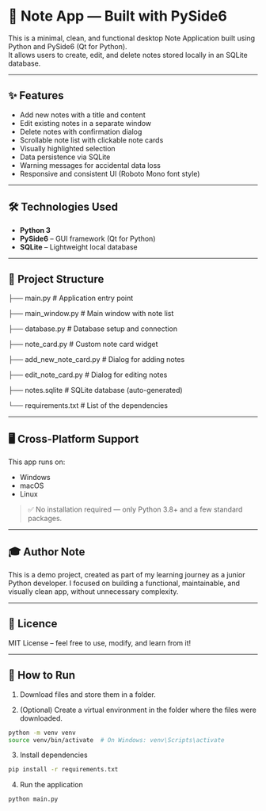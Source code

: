 # 📝 Note App — Built with PySide6

This is a minimal, clean, and functional desktop Note Application built using Python and PySide6 (Qt for Python).  
It allows users to create, edit, and delete notes stored locally in an SQLite database.

---
## ✨ Features

- Add new notes with a title and content
- Edit existing notes in a separate window
- Delete notes with confirmation dialog
- Scrollable note list with clickable note cards
- Visually highlighted selection
- Data persistence via SQLite
- Warning messages for accidental data loss
- Responsive and consistent UI (Roboto Mono font style)

---
## 🛠️ Technologies Used

- **Python 3**
- **PySide6** – GUI framework (Qt for Python)
- **SQLite** – Lightweight local database

---
## 📂 Project Structure

├── main.py                    # Application entry point

├── main_window.py             # Main window with note list

├── database.py                # Database setup and connection

├── note_card.py               # Custom note card widget

├── add_new_note_card.py       # Dialog for adding notes

├── edit_note_card.py          # Dialog for editing notes

├── notes.sqlite               # SQLite database (auto-generated)

└── requirements.txt           # List of the dependencies

---
## 🖥️ Cross-Platform Support

This app runs on:

- Windows
- macOS
- Linux

> ✅ No installation required — only Python 3.8+ and a few standard packages.

---
## 🎓 Author Note

This is a demo project, created as part of my learning journey as a junior Python developer.
I focused on building a functional, maintainable, and visually clean app, without unnecessary complexity.

---
## 📝 Licence

MIT License – feel free to use, modify, and learn from it!

---
## 🚀 How to Run

1. Download files and store them in a folder.

2. (Optional) Create a virtual environment in the folder where the files were downloaded.
```bash
python -m venv venv
source venv/bin/activate  # On Windows: venv\Scripts\activate
```
3. Install dependencies
```bash
pip install -r requirements.txt
```
4. Run the application
```bash
python main.py
```
